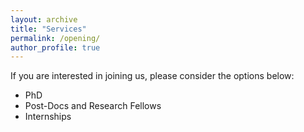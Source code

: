 ```yaml
---
layout: archive
title: "Services"
permalink: /opening/
author_profile: true
---
```


If you are interested in joining us, please consider the options below:

* PhD
* Post-Docs and Research Fellows
* Internships

<!--

Dr. Yali Du is currently a Lecturer (Assistant Professor) in Artificial Intelligencee at [King's College London](https://www.kcl.ac.uk/). 
Prior to joining King's, she was a postdoctoral research fellow at Centre for AI, University College London working with [Prof. Jun Wang](http://www0.cs.ucl.ac.uk/staff/Jun.Wang/). 
She received my PhD degree from University of Technology Sydney in 2019 supervised by [Prof. Dacheng Tao](https://scholar.google.com/citations?user=RwlJNLcAAAAJ&hl=en). 
She is also fortunate to have worked with [Prof. Tong Zhang](http://tongzhang-ml.org/), [Dr. Lei Han](https://leihan.org/) and [Dr. Ji Liu](http://jiliu-ml.org/).   


* International Conference on Machine Learning (ICML) 2020
* International Joint Conference on Artificial Intelligence (IJCAI-PRICAI), 2020
* AAAI Conference on Artificial Intelligence (AAAI), 2020
* International Conference on Data Mining (ICDM), 2017
-->